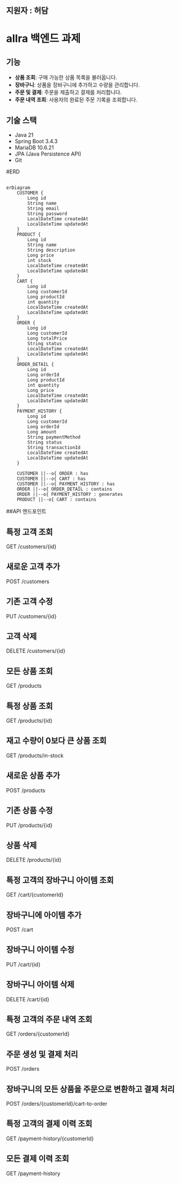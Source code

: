 ## 지원자 : 허담

# allra 백엔드 과제

## 기능
- **상품 조회**: 구매 가능한 상품 목록을 불러옵니다.
- **장바구니**: 상품을 장바구니에 추가하고 수량을 관리합니다.
- **주문 및 결제**: 주문을 제출하고 결제를 처리합니다.
- **주문 내역 조회**: 사용자의 완료된 주문 기록을 조회합니다.

## 기술 스택
- Java 21
- Spring Boot 3.4.3
- MariaDB 10.6.21
- JPA (Java Persistence API)
- Git

#ERD
```mermaid

erDiagram
    CUSTOMER {
        Long id
        String name
        String email
        String password
        LocalDateTime createdAt
        LocalDateTime updatedAt
    }
    PRODUCT {
        Long id
        String name
        String description
        Long price
        int stock
        LocalDateTime createdAt
        LocalDateTime updatedAt
    }
    CART {
        Long id
        Long customerId
        Long productId
        int quantity
        LocalDateTime createdAt
        LocalDateTime updatedAt
    }
    ORDER {
        Long id
        Long customerId
        Long totalPrice
        String status
        LocalDateTime createdAt
        LocalDateTime updatedAt
    }
    ORDER_DETAIL {
        Long id
        Long orderId
        Long productId
        int quantity
        Long price
        LocalDateTime createdAt
        LocalDateTime updatedAt
    }
    PAYMENT_HISTORY {
        Long id
        Long customerId
        Long orderId
        Long amount
        String paymentMethod
        String status
        String transactionId
        LocalDateTime createdAt
        LocalDateTime updatedAt
    }

    CUSTOMER ||--o{ ORDER : has
    CUSTOMER ||--o{ CART : has
    CUSTOMER ||--o{ PAYMENT_HISTORY : has
    ORDER ||--o{ ORDER_DETAIL : contains
    ORDER ||--o{ PAYMENT_HISTORY : generates
    PRODUCT ||--o{ CART : contains

```

##API 엔드포인트

## 특정 고객 조회
GET /customers/{id}

## 새로운 고객 추가
POST /customers

## 기존 고객 수정
PUT /customers/{id}

## 고객 삭제
DELETE /customers/{id}

## 모든 상품 조회
GET /products

## 특정 상품 조회
GET /products/{id}

## 재고 수량이 0보다 큰 상품 조회
GET /products/in-stock

## 새로운 상품 추가
POST /products

## 기존 상품 수정
PUT /products/{id}

## 상품 삭제
DELETE /products/{id}

## 특정 고객의 장바구니 아이템 조회
GET /cart/{customerId}

## 장바구니에 아이템 추가
POST /cart

## 장바구니 아이템 수정
PUT /cart/{id}

## 장바구니 아이템 삭제
DELETE /cart/{id}

## 특정 고객의 주문 내역 조회
GET /orders/{customerId}

## 주문 생성 및 결제 처리
POST /orders

## 장바구니의 모든 상품을 주문으로 변환하고 결제 처리
POST /orders/{customerId}/cart-to-order

## 특정 고객의 결제 이력 조회
GET /payment-history/{customerId}

## 모든 결제 이력 조회
GET /payment-history
